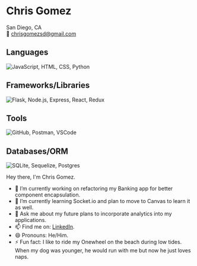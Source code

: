 # Chris Gomez

San Diego, CA  
📧 chrisgomezsd@gmail.com

## Languages
![JavaScript, HTML, CSS, Python](https://skillicons.dev/icons?i=js,html,css,py)

## Frameworks/Libraries
![Flask, Node.js, Express, React, Redux](https://skillicons.dev/icons?i=flask,nodejs,express,react,redux)

## Tools
![GitHub, Postman, VSCode](https://skillicons.dev/icons?i=github,postman,vscode)

## Databases/ORM
![SQLite, Sequelize, Postgres](https://skillicons.dev/icons?i=sqlite,sequelize,postgres)


Hey there, I'm Chris Gomez. 

- 🔭 I’m currently working on refactoring my Banking app for better component encapsulation.
- 🌱 I’m currently learning Socket.io and plan to move to Canvas to learn it as well.
- 💬 Ask me about my future plans to incorporate analytics into my applications.
- 📫 Find me on: [LinkedIn](https://www.linkedin.com/in/chris-gomez-714508158/).
- 😄 Pronouns: He/Him.
- ⚡ Fun fact: I like to ride my Onewheel on the beach during low tides. When my dog was younger, he would run with me but now he just loves naps.
